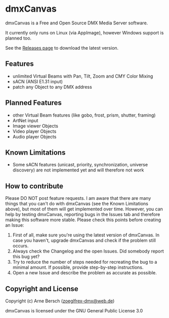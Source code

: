 # dmxCanvas
dmxCanvas is a Free and Open Source DMX Media Server software.

It currently only runs on Linux (via AppImage), however Windows support is planned too.

See the [Releases page](https://github.com/arneBersch/dmxCanvas/releases/) to download the latest version.

## Features
- unlimited Virtual Beams with Pan, Tilt, Zoom and CMY Color Mixing
- sACN (ANSI E1.31 input)
- patch any Object to any DMX address

## Planned Features
- other Virtual Beam features (like gobo, frost, prism, shutter, framing)
- ArtNet input
- Image viewer Objects
- Video player Objects
- Audio player Objects

## Known Limitations
- Some sACN features (unicast, priority, synchronization, universe discovery) are not implemented yet and will therefore not work

## How to contribute
Please DO NOT post feature requests.
I am aware that there are many things that you can't do with dmxCanvas (see the Known Limitations above), but most of them will get implemented over time.
However, you can help by testing dmxCanvas, reporting bugs in the Issues tab and therefore making this software more stable.
Please check this points before creating an Issue:
1. First of all, make sure you're using the latest version of dmxCanvas.
    In case you haven't, upgrade dmxCanvas and check if the problem still occurs.
2. Always check the Changelog and the open Issues.
    Did somebody report this bug yet? 
3. Try to reduce the number of steps needed for recreating the bug to a minimal amount.
    If possible, provide step-by-step instructions.
4. Open a new Issue and describe the problem as accurate as possible.

## Copyright and License
Copyright (c) Arne Bersch (zoeglfrex-dmx@web.de)

dmxCanvas is licensed under the GNU General Public License 3.0
